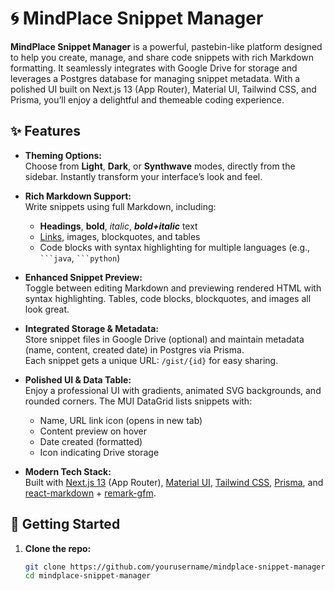 # 🌀 MindPlace Snippet Manager

**MindPlace Snippet Manager** is a powerful, pastebin-like platform designed to help you create, manage, and share code snippets with rich Markdown formatting. It seamlessly integrates with Google Drive for storage and leverages a Postgres database for managing snippet metadata. With a polished UI built on Next.js 13 (App Router), Material UI, Tailwind CSS, and Prisma, you’ll enjoy a delightful and themeable coding experience.

## ✨ Features

- **Theming Options:**  
  Choose from **Light**, **Dark**, or **Synthwave** modes, directly from the sidebar. Instantly transform your interface’s look and feel.

- **Rich Markdown Support:**  
  Write snippets using full Markdown, including:
  - **Headings**, **bold**, *italic*, ***bold+italic*** text
  - [Links](https://example.com), images, blockquotes, and tables
  - Code blocks with syntax highlighting for multiple languages (e.g., ` ```java `, ` ```python `)
  
- **Enhanced Snippet Preview:**  
  Toggle between editing Markdown and previewing rendered HTML with syntax highlighting. Tables, code blocks, blockquotes, and images all look great.

- **Integrated Storage & Metadata:**  
  Store snippet files in Google Drive (optional) and maintain metadata (name, content, created date) in Postgres via Prisma.  
  Each snippet gets a unique URL: `/gist/{id}` for easy sharing.

- **Polished UI & Data Table:**  
  Enjoy a professional UI with gradients, animated SVG backgrounds, and rounded corners. The MUI DataGrid lists snippets with:
  - Name, URL link icon (opens in new tab)
  - Content preview on hover
  - Date created (formatted)
  - Icon indicating Drive storage

- **Modern Tech Stack:**  
  Built with [Next.js 13](https://nextjs.org/) (App Router), [Material UI](https://mui.com/), [Tailwind CSS](https://tailwindcss.com/), [Prisma](https://www.prisma.io/), and [react-markdown](https://github.com/remarkjs/react-markdown) + [remark-gfm](https://github.com/remarkjs/remark-gfm).

## 🚀 Getting Started

1. **Clone the repo:**
   ```bash
   git clone https://github.com/yourusername/mindplace-snippet-manager.git
   cd mindplace-snippet-manager
